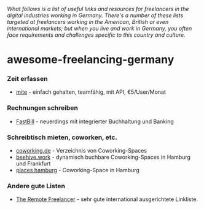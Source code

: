 _What follows is a list of useful links and resources for freelancers in the digital industries working in Germany. There's a number of these lists targeted at freelancers working in the American, British or even international markets; but when you live and work in Germany, you often face requirements and challenges specific to this country and culture._


# awesome-freelancing-germany


### Zeit erfassen

- [mite](https://mite.yo.lk/) - einfach gehalten, teamfähig, mit API, €5/User/Monat


### Rechnungen schreiben

- [FastBill](https://www.fastbill.com/) - neuerdings mit integrierter Buchhaltung und Banking


### Schreibtisch mieten, coworken, etc.

- [coworking.de](https://www.coworking.de/) - Verzeichnis von Coworking-Spaces
- [beehive.work](https://www.beehive.work/) - dynamisch buchbare Coworking-Spaces in Hamburg und Frankfurt
- [places hamburg](http://www.places-hamburg.de/) - Coworking-Space in Hamburg

### Andere gute Listen

- [The Remote Freelancer](https://github.com/engineerapart/TheRemoteFreelancer) - sehr gute international ausgerichtete Linkliste.
